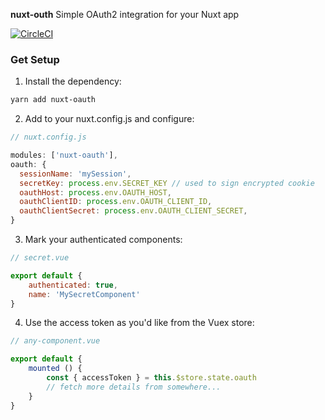 **nuxt-outh** Simple OAuth2 integration for your Nuxt app

[![CircleCI](https://circleci.com/gh/samtgarson/nuxt-oauth.svg?style=svg)](https://circleci.com/gh/samtgarson/nuxt-oauth)

### Get Setup

1. Install the dependency:
```bash
yarn add nuxt-oauth
```

2. Add to your nuxt.config.js and configure:
```js
// nuxt.config.js

modules: ['nuxt-oauth'],
oauth: {
  sessionName: 'mySession',
  secretKey: process.env.SECRET_KEY // used to sign encrypted cookie
  oauthHost: process.env.OAUTH_HOST,
  oauthClientID: process.env.OAUTH_CLIENT_ID,
  oauthClientSecret: process.env.OAUTH_CLIENT_SECRET,
}
```

3. Mark your authenticated components:
```js
// secret.vue

export default {
    authenticated: true,
    name: 'MySecretComponent'
}
```

4. Use the access token as you'd like from the Vuex store:
```js
// any-component.vue

export default {
    mounted () {
        const { accessToken } = this.$store.state.oauth
        // fetch more details from somewhere...
    }
}
```

